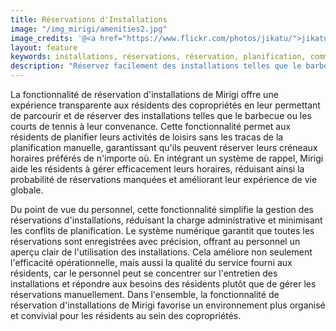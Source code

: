 ```yaml
---
title: Réservations d'Installations
image: "/img_mirigi/amenities2.jpg"
image_credits: '@<a href="https://www.flickr.com/photos/jikatu/">jikatu</a>'
layout: feature
keywords: installations, réservations, réservation, planification, commodité, expérience résident
description: "Réservez facilement des installations telles que le barbecue ou les courts de tennis avec le système de réservation Mirigi."
---
```

La fonctionnalité de réservation d'installations de Mirigi offre une expérience transparente aux résidents des copropriétés en leur permettant de parcourir et de réserver des installations telles que le barbecue ou les courts de tennis à leur convenance. Cette fonctionnalité permet aux résidents de planifier leurs activités de loisirs sans les tracas de la planification manuelle, garantissant qu'ils peuvent réserver leurs créneaux horaires préférés de n'importe où. En intégrant un système de rappel, Mirigi aide les résidents à gérer efficacement leurs horaires, réduisant ainsi la probabilité de réservations manquées et améliorant leur expérience de vie globale.

Du point de vue du personnel, cette fonctionnalité simplifie la gestion des réservations d'installations, réduisant la charge administrative et minimisant les conflits de planification. Le système numérique garantit que toutes les réservations sont enregistrées avec précision, offrant au personnel un aperçu clair de l'utilisation des installations. Cela améliore non seulement l'efficacité opérationnelle, mais aussi la qualité du service fourni aux résidents, car le personnel peut se concentrer sur l'entretien des installations et répondre aux besoins des résidents plutôt que de gérer les réservations manuellement. Dans l'ensemble, la fonctionnalité de réservation d'installations de Mirigi favorise un environnement plus organisé et convivial pour les résidents au sein des copropriétés. 

